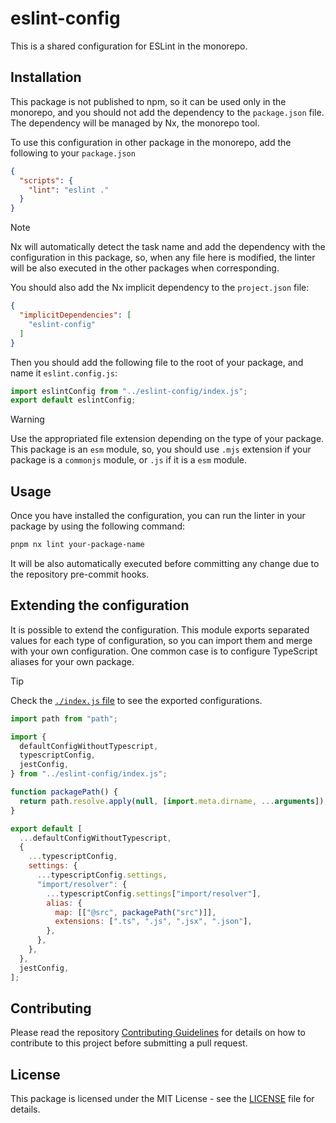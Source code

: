 # eslint-config

This is a shared configuration for ESLint in the monorepo.

## Installation

This package is not published to npm, so it can be used only in the monorepo, and you should not add the dependency to the `package.json` file. The dependency will be managed by Nx, the monorepo tool.

To use this configuration in other package in the monorepo, add the following to your `package.json`

```json
{
  "scripts": {
    "lint": "eslint ."
  }
}
```

> [!NOTE]
> Nx will automatically detect the task name and add the dependency with the configuration in this package, so, when any file here is modified, the linter will be also executed in the other packages when corresponding.

You should also add the Nx implicit dependency to the `project.json` file:

```json
{
  "implicitDependencies": [
    "eslint-config"
  ]
}
```

Then you should add the following file to the root of your package, and name it `eslint.config.js`:

```js
import eslintConfig from "../eslint-config/index.js";
export default eslintConfig;
```

> [!WARNING]
> Use the appropriated file extension depending on the type of your package. This package is an `esm` module, so, you should use `.mjs` extension if your package is a `commonjs` module, or `.js` if it is a `esm` module.

## Usage

Once you have installed the configuration, you can run the linter in your package by using the following command:

```sh
pnpm nx lint your-package-name
```

It will be also automatically executed before committing any change due to the repository pre-commit hooks.

## Extending the configuration

It is possible to extend the configuration. This module exports separated values for each type of configuration, so you can import them and merge with your own configuration. One common case is to configure TypeScript aliases for your own package.

> [!TIP]
> Check the [`./index.js` file](./index.js) to see the exported configurations.

```js
import path from "path";

import {
  defaultConfigWithoutTypescript,
  typescriptConfig,
  jestConfig,
} from "../eslint-config/index.js";

function packagePath() {
  return path.resolve.apply(null, [import.meta.dirname, ...arguments]);
}

export default [
  ...defaultConfigWithoutTypescript,
  {
    ...typescriptConfig,
    settings: {
      ...typescriptConfig.settings,
      "import/resolver": {
        ...typescriptConfig.settings["import/resolver"],
        alias: {
          map: [["@src", packagePath("src")]],
          extensions: [".ts", ".js", ".jsx", ".json"],
        },
      },
    },
  },
  jestConfig,
];
```

## Contributing

Please read the repository [Contributing Guidelines](../../.github/CONTRIBUTING.md) for details on how to contribute to this project before submitting a pull request.

## License

This package is licensed under the MIT License - see the [LICENSE](./LICENSE) file for details.
